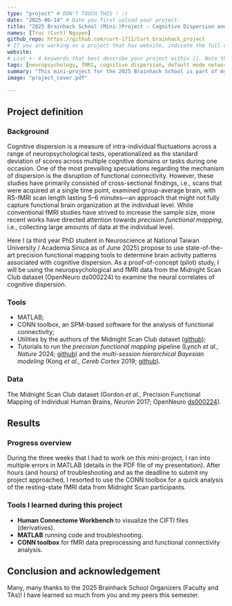 ```yaml
---
type: "project" # DON'T TOUCH THIS ! :)
date: "2025-06-14" # Date you first upload your project.
title: "2025 Brainhack School (Mini-)Project - Cognitive Dispersion and Its Neural Correlates"
names: [Truc (Curt) Nguyen]
github_repo: https://github.com/curt-1711/Curt_brainhack_project
# If you are working on a project that has website, indicate the full url including "https://" below or leave it empty.
website:
# List +- 4 keywords that best describe your project within []. Note that the project summary also involves a number of key words. Those are listed on top of the [github repository](https://github.com/PSY6983-2021/project_template), click `manage topics`.
tags: [neuropsychology, fMRI, cognitive dispersion, default mode network]
summary: "This mini-project for the 2025 Brainhack School is part of my PhD dissertation on Late-Life Cognitive Heterogeneity, where I examine the neural correlates of cognitive dispersion -- a measure of within-individual variability -- using neuropsychological and fMRI data from the Midnight Scan Club dataset (OpenNeuro ds000224)."
image: "project_cover.pdf"

---
```


<!-- This is an html comment and this won't appear in the rendered page. You are now editing the "content" area, the core of your description. Everything that you can do in markdown is allowed below. We added a couple of comments to guide your through documenting your progress. -->

## Project definition

### Background

Cognitive dispersion is a measure of intra-individual fluctuations
across a range of neuropsychological tests, operationalized as the
standard deviation of scores across multiple cognitive domains or tasks
during one occasion. One of the most prevailing speculations regarding
the mechanism of dispersion is the disruption of functional
connectivity. However, these studies have primarily consisted of
cross-sectional findings, i.e., scans that were acquired at a single
time point, examined group-average brain, with RS-fMRI scan length
lasting 5–6 minutes—an approach that might not fully capture functional
brain organization at the individual level. While conventional fMRI
studies have strived to increase the sample size, more recent works have
directed attention towards *precision functional mapping*, i.e.,
collecting large amounts of data at the individual level.

Here I (a third year PhD student in Neuroscience at National Taiwan
University / Academia Sinica as of June 2025) propose to use
state-of-the-art precision functional mapping tools to determine brain
activity patterns associated with cognitive dispersion. As a
proof-of-concept (pilot) study, I will be using the neuropsychological
and fMRI data from the Midnight Scan Club dataset (OpenNeuro ds000224)
to examine the neural correlates of cognitive dispersion.

### Tools

-   MATLAB;
-   CONN toolbox, an SPM-based software for the analysis of functional
    connectivity;
-   Utilities by the authors of the Midnight Scan Club dataset
    ([github](https://github.com/MidnightScanClub/MSCcodebase/tree/master));
-   Tutorials to run the *precision functional mapping* pipeline (Lynch
    *et al., Nature* 2024;
    [github](https://github.com/cjl2007/PFM-Depression/tree/main)) and
    the *multi-session hierarchical Bayesian modeling* (Kong *et al.,
    Cereb Cortex* 2019;
    [github](https://github.com/ThomasYeoLab/CBIG/tree/master/stable_projects/brain_parcellation/Kong2019_MSHBM)).

### Data

The Midnight Scan Club dataset (Gordon *et al.*, Precision Functional
Mapping of Individual Human Brains, *Neuron* 2017; OpenNeuro
[ds000224](https://openneuro.org/datasets/ds000224/versions/1.0.4)).

## Results

### Progress overview

During the three weeks that I had to work on this mini-project, I ran
into multiple errors in MATLAB (details in the PDF file of my
presentation). After hours (and hours) of troubleshooting and as the
deadline to submit my project approached, I resorted to use the CONN
toolbox for a quick analysis of the resting-state fMRI data from
Midnight Scan participants.

### Tools I learned during this project

-   **Human Connectome Workbench** to visualize the CIFTI files
    (derivatives).
-   **MATLAB** running code and troubleshooting.
-   **CONN toolbox** for fMRI data preprocessing and functional
    connectivity analysis.

## Conclusion and acknowledgement

Many, many thanks to the 2025 Brainhack School Organizers (Faculty and
TAs)! I have learned so much from you and my peers this semester.
